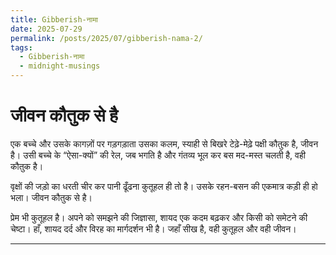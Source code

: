 ```yaml
---
title: Gibberish-नामा
date: 2025-07-29
permalink: /posts/2025/07/gibberish-nama-2/
tags:
  - Gibberish-नामा
  - midnight-musings
---
```

# जीवन कौतुक से है

एक बच्चे और उसके कागज़ों पर गड़गड़ाता उसका कलम, स्याही से बिखरे टेढ़े-मेढ़े पक्षी कौतुक है, जीवन है। उसी बच्चे के “ऐसा-क्यों” की रेल, जब भगति है और गंतव्य भूल कर बस मद-मस्त चलती है, वही कौतुक है।

वृक्षों की जड़ो का धरती चीर कर पानी ढूँढना कुतूहल ही तो है। उसके रहन-बसन की एकमात्र कड़ी ही हो भला। जीवन कौतुक से है।

प्रेम भी कुतूहल है। अपने को समझने की जिज्ञासा, शायद एक कदम बढ़कर और किसी को समेटने की चेष्टा। हाँ, शायद दर्द और विरह का मार्गदर्शन भी है। जहाँ सीख है, वही कुतूहल और वही जीवन।

---
